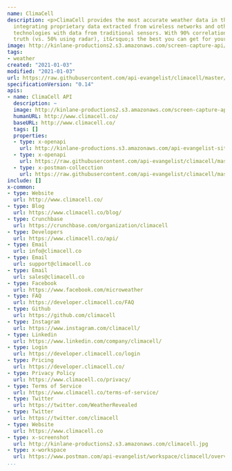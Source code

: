 ```yaml
---
name: ClimaCell
description: <p>ClimaCell provides the most accurate weather data in the world by
  integrating proprietary data extracted from wireless networks and other new sensing
  technologies with data from traditional sensors. With 90% correlation to ground
  truth (vs. 50% using radar), it&rsquo;s the best you can get for your enterprise.</p>
image: http://kinlane-productions2.s3.amazonaws.com/screen-capture-api/28707-climacell.jpg
tags:
- weather
created: "2021-01-03"
modified: "2021-01-03"
url: https://raw.githubusercontent.com/api-evangelist/climacell/master/apis.json
specificationVersion: "0.14"
apis:
- name: ClimaCell API
  description: ~
  image: http://kinlane-productions2.s3.amazonaws.com/screen-capture-api/28707-climacell.jpg
  humanURL: http://www.climacell.co/
  baseURL: http://www.climacell.co/
  tags: []
  properties:
  - type: x-openapi
    url: http://kinlane-productions.s3.amazonaws.com/api-evangelist-site/company/openapis/climacell-api.json
  - type: x-openapi
    url: https://raw.githubusercontent.com/api-evangelist/climacell/master/climacell-api-openapi.json
  - type: x-postman-collecction
    url: https://raw.githubusercontent.com/api-evangelist/climacell/master/climacell-api-postman-collection.json
include: []
x-common:
- type: Website
  url: http://www.climacell.co/
- type: Blog
  url: https://www.climacell.co/blog/
- type: Crunchbase
  url: https://crunchbase.com/organization/climacell
- type: Developers
  url: https://www.climacell.co/api/
- type: Email
  url: info@climacell.co
- type: Email
  url: support@climacell.co
- type: Email
  url: sales@climacell.co
- type: Facebook
  url: https://www.facebook.com/microweather
- type: FAQ
  url: https://developer.climacell.co/FAQ
- type: Github
  url: https://github.com/climacell
- type: Instagram
  url: https://www.instagram.com/climacell/
- type: Linkedin
  url: https://www.linkedin.com/company/climacell/
- type: Login
  url: https://developer.climacell.co/login
- type: Pricing
  url: https://developer.climacell.co/
- type: Privacy Policy
  url: https://www.climacell.co/privacy/
- type: Terms of Service
  url: https://www.climacell.co/terms-of-service/
- type: Twitter
  url: https://twitter.com/WeatherRevealed
- type: Twitter
  url: https://twitter.com/climacell
- type: Website
  url: https://www.climacell.co
- type: x-screenshot
  url: http://kinlane-productions2.s3.amazonaws.com/climacell.jpg
- type: x-workspace
  url: https://www.postman.com/api-evangelist/workspace/climacell/overview
...
```


